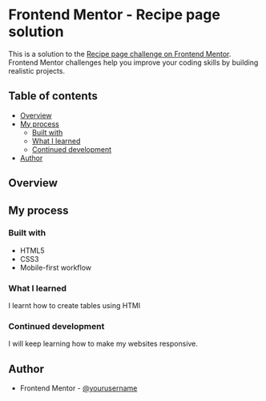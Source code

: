 # Frontend Mentor - Recipe page solution

This is a solution to the [Recipe page challenge on Frontend Mentor](https://www.frontendmentor.io/challenges/recipe-page-KiTsR8QQKm). Frontend Mentor challenges help you improve your coding skills by building realistic projects. 

## Table of contents

- [Overview](#overview)
- [My process](#my-process)
  - [Built with](#built-with)
  - [What I learned](#what-i-learned)
  - [Continued development](#continued-development)
- [Author](#author)


## Overview

## My process

### Built with

- HTML5
- CSS3
- Mobile-first workflow

### What I learned
I learnt how to create tables using HTMl

### Continued development

I will keep learning how to make my websites responsive.


## Author
- Frontend Mentor - [@yourusername](https://www.frontendmentor.io/profile/oyesina-paul)


